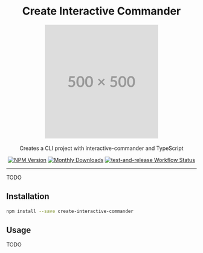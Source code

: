 <div align="center">

# Create Interactive Commander

<img alt="Logo" width="300px" height="300px" src="./media/logo.png">

Creates a CLI project with interactive-commander and TypeScript

<div class="paragraph">

<span class="image"><a href="https://www.npmjs.com/package/create-interactive-commander" class="image"><img src="https://img.shields.io/npm/v/create-interactive-commander" alt="NPM Version" /></a></span> <span class="image"><a href="https://www.npmjs.com/package/create-interactive-commander" class="image"><img src="https://img.shields.io/npm/dm/create-interactive-commander" alt="Monthly Downloads" /></a></span> <span class="image"><a href="https://github.com/fardjad/node-create-interactive-commander/actions" class="image"><img src="https://img.shields.io/github/actions/workflow/status/fardjad/node-create-interactive-commander/test-and-release.yml?branch=main" alt="test-and-release Workflow Status" /></a></span>

</div>

</div>

<hr />

TODO

## Installation

```bash
npm install --save create-interactive-commander
```

## Usage

TODO
